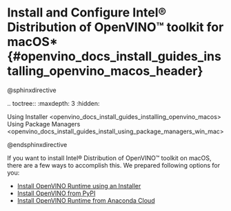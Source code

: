 # Install and Configure Intel® Distribution of OpenVINO™ toolkit for macOS* {#openvino_docs_install_guides_installing_openvino_macos_header}

@sphinxdirective

.. toctree::
   :maxdepth: 3
   :hidden:

   Using Installer <openvino_docs_install_guides_installing_openvino_macos>
   Using Package Managers <openvino_docs_install_guides_install_using_package_managers_win_mac>

@endsphinxdirective

If you want to install Intel® Distribution of OpenVINO™ toolkit on macOS, there are a few ways to accomplish this. We prepared following options for you: 

* [Install OpenVINO Runtime using an Installer](installing-openvino-macos.md)
* [Install OpenVINO from PyPI](installing-openvino-pip.md)
* [Install OpenVINO Runtime from Anaconda Cloud](installing-openvino-conda.md)
